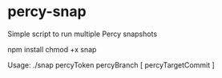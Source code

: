 # percy-snap
Simple script to run multiple Percy snapshots

npm install
chmod +x snap

Usage: ./snap percyToken percyBranch [ percyTargetCommit ]

